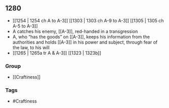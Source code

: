 ## 1280
- [[1254 | 1254 ch A to A-3]] [[1303 | 1303 ch A-9 to A-3]] [[1305 | 1305 ch A-5 to A-3]] 
- A catches his enemy, [[A-3]], red-handed in a transgression
- A, who “has the goods” on [[A-3]], keeps his information from the authorities and holds [[A-3]] in his power and subject, through fear of the law, to his will
- [[1265 | 1265a tr A &amp; A-3]] [[1323 | 1323b]] 


### Group
- [[Craftiness]]

### Tags
- #Craftiness

